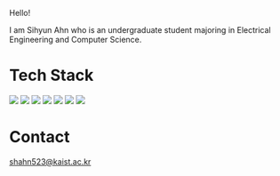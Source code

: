 Hello!

I am Sihyun Ahn who is an undergraduate student majoring in Electrical Engineering and Computer Science.

# Tech Stack
<img src="https://img.shields.io/badge/Python-3776AB?style=for-the-badge&logo=Python&logoColor=white" /> <img src="https://img.shields.io/badge/JAVA-007396?style=for-the-badge&logo=JAVA&logoColor=white" /> <img src="https://img.shields.io/badge/C-A8B9CC?style=for-the-badge&logo=C&logoColor=white" /> <img src="https://img.shields.io/badge/Verilog-8BC0D0?style=for-the-badge&logo=Verilog&logoColor=white" /> <img src="https://img.shields.io/badge/Rust-000000?style=for-the-badge&logo=Rust&logoColor=white" /> <img src="https://img.shields.io/badge/Scala-DC322F?style=for-the-badge&logo=Scala&logoColor=white" /> <img src="https://img.shields.io/badge/MATLAB-E85C33?style=for-the-badge&logo=MATLAB&logoColor=white" />

# Contact
shahn523@kaist.ac.kr
